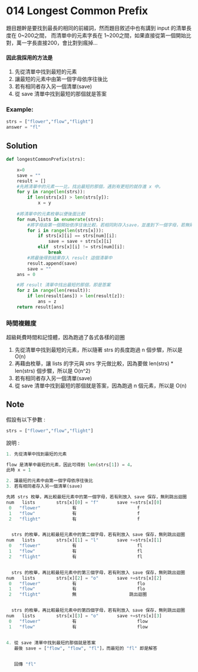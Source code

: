 # 014 Longest Common Prefix

題目題幹是要找到最長的相同的前綴詞，然而題目敘述中也有講到 input 的清單長度在 0~200之間，
而清單中的元素字長在 1~200之間，如果直接從第一個開始比對，萬一字長直接200，會比對到瘋掉...

#### 因此我採用的方法是
1. 先從清單中找到最短的元素
2. 讓最短的元素中由第一個字母依序往後比 
3. 若有相同者存入另一個清單(save)
4. 從 save 清單中找到最短的那個就是答案

### Example:

```python
strs = ["flower","flow","flight"]
answer = "fl"
```

## Solution

```python
def longestCommonPrefix(strs):

    x=0
    save = ""
    result = []
    #先將清單中的元素一一比，找出最短的那個，遇到有更短的就存進 x 中。
    for y in range(len(strs)):
        if len(strs[x]) > len(strs[y]):
            x = y
    
    #將清單中的元素枚舉以便後面比較
    for num,lists in enumerate(strs):
        #將字母由第一個開始依序往後比較，若相同則存入save，並進到下一個字母，若無則直接離開迴圈
        for i in range(len(strs[x])):  
            if strs[x][i] == strs[num][i]:
                save = save + strs[x][i]
            elif  strs[x][i] != strs[num][i]:
                break
        #將最後得到結果存入 result 這個清單中
        result.append(save)
        save = ""
    ans = 0

    #將 result 清單中找出最短的那個，即是答案
    for z in range(len(result)):
        if len(result[ans]) > len(result[z]):
            ans = z
    return result[ans]

```  

### 時間複雜度

超級耗費時間和記憶體，因為跑過了各式各樣的迴圈
1. 先從清單中找到最短的元素，所以隨著 strs 的長度跑過 n 個步驟，所以是 O(n)
2. 再藉由枚舉，讓 lists 的字元與 strs 字元做比較，因為要做 len(strs) * len(strs) 個步驟，所以是 O(n^2)
3. 若有相同者存入另一個清單(save)
4. 從 save 清單中找到最短的那個就是答案，因為跑過 n 個元素，所以是 O(n)


## Note
假設有以下參數 :
```python
strs = ["flower","flow","flight"]
```
說明 :
```python
1. 先從清單中找到最短的元素

flow 是清單中最短的元素，因此可得到 len(strs[1]) = 4，
此時 x = 1

2. 讓最短的元素中由第一個字母依序往後比 
3. 若有相同者存入另一個清單(save)

先將 strs 枚舉，再比較最短元素中的第一個字母，若有則放入 save 保存，無則跳出迴圈
num   lists        strs[x][0] = "f"       save +=strs[x][0]
 0   "flower"            有                       f
 1   "flow"              有                       f
 2   "flight"            有                       f


  strs 的枚舉，再比較最短元素中的第二個字母，若有則放入 save 保存，無則跳出迴圈
num   lists        strs[x][1] = "l"       save +=strs[x][1]
 0   "flower"            有                       fl
 1   "flow"              有                       fl
 2   "flight"            有                       fl


  strs 的枚舉，再比較最短元素中的第三個字母，若有則放入 save 保存，無則跳出迴圈
num   lists        strs[x][2] = "o"       save +=strs[x][2]
 0   "flower"            有                       flo
 1   "flow"              有                       flo
 2   "flight"            無                    跳出迴圈


  strs 的枚舉，再比較最短元素中的第四個字母，若有則放入 save 保存，無則跳出迴圈
num   lists        strs[x][3] = "o"       save +=strs[x][3]
 0   "flower"            有                       flow
 1   "flow"              有                       flow


4. 從 save 清單中找到最短的那個就是答案
   最後 save = ["flow", "flow", "fl"]，而最短的 "fl" 即是解答 

   
   回傳 "fl"
```

